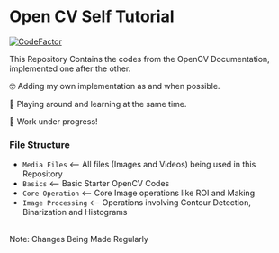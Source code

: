 # Open CV Self Tutorial
[![CodeFactor](https://www.codefactor.io/repository/github/rifasm/opencv-self-tutorial/badge)](https://www.codefactor.io/repository/github/rifasm/opencv-self-tutorial)

<p>This Repository Contains the codes from the OpenCV Documentation, implemented one after the other.</p>
<p>🤓 Adding my own implementation as and when possible.</p>
<p>🤯 Playing around and learning at the same time.</p>
<p>👻 Work under progress!</p>

### File Structure
- `Media Files` <-- All files (Images and Videos) being used in this Repository
- `Basics` <-- Basic Starter OpenCV Codes
- `Core Operation` <-- Core Image operations like ROI and Making
- `Image Processing` <-- Operations involving Contour Detection, Binarization and Histograms


<br>
Note: Changes Being Made Regularly